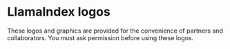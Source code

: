 # LlamaIndex logos

These logos and graphics are provided for the convenience of partners and collaborators. You must ask permission before using these logos.
